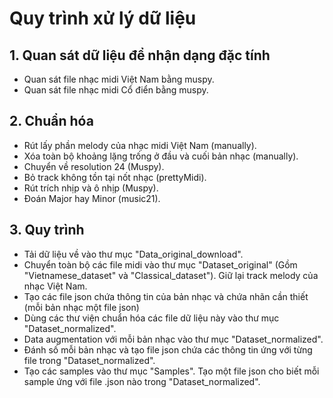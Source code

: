 # Quy trình xử lý dữ liệu

## 1. Quan sát dữ liệu để nhận dạng đặc tính

- Quan sát file nhạc midi Việt Nam bằng muspy.
- Quan sát file nhạc midi Cổ điển bằng muspy.

## 2. Chuẩn hóa
- Rút lấy phần melody của nhạc midi Việt Nam (manually).
- Xóa toàn bộ khoảng lặng trống ở đầu và cuối bản nhạc (manually).
- Chuyển về resolution 24 (Muspy).
- Bỏ track không tồn tại nốt nhạc (prettyMidi).
- Rút trích nhịp và ô nhịp (Muspy).
- Đoán Major hay Minor (music21).

## 3. Quy trình
- Tải dữ liệu về vào thư mục "Data_original_download".
- Chuyển toàn bộ các file midi vào thư mục "Dataset_original" (Gồm "Vietnamese_dataset" và "Classical_dataset"). Giữ lại track melody của nhạc Việt Nam.
- Tạo các file json chứa thông tin của bản nhạc và chứa nhãn cần thiết (mỗi bản nhạc một file json)
- Dùng các thư viện chuẩn hóa các file dữ liệu này vào thư mục "Dataset_normalized".
- Data augmentation với mỗi bản nhạc vào thư mục "Dataset_normalized".
- Đánh số mỗi bản nhạc và tạo file json chứa các thông tin ứng với từng file trong "Dataset_normalized".
- Tạo các samples vào thư mục "Samples". Tạo một file json cho biết mỗi sample ứng với file .json nào trong "Dataset_normalized".